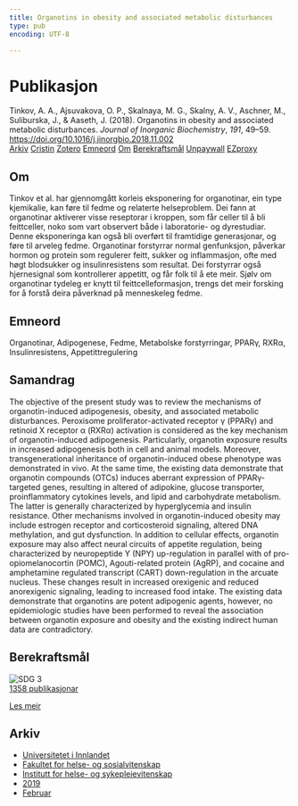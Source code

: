 ```yaml
---
title: Organotins in obesity and associated metabolic disturbances
type: pub
encoding: UTF-8

---
```

<h1>Publikasjon</h1>
<article id="csl-bib-container-NT3329P8" class="csl-bib-container">
  <div class="csl-bib-body"> <div class="csl-entry">Tinkov, A. A., Ajsuvakova, O. P., Skalnaya, M. G., Skalny, A. V., Aschner, M., Suliburska, J., &#38; Aaseth, J. (2018). Organotins in obesity and associated metabolic disturbances. <i>Journal of Inorganic Biochemistry</i>, <i>191</i>, 49–59. <a href="https://doi.org/10.1016/j.jinorgbio.2018.11.002">https://doi.org/10.1016/j.jinorgbio.2018.11.002</a></div> </div>
  <div class="csl-bib-buttons">
    <a href="#taxonomy-article-NT3329P8" alt="archive" class="csl-bib-button">Arkiv</a>
    <a href="https://app.cristin.no/results/show.jsf?id=1677106" alt="Cristin" class="csl-bib-button">Cristin</a>
    <a href="http://zotero.org/groups/5881554/items/NT3329P8" alt="Zotero" class="csl-bib-button">Zotero</a>
    <a href="#keywords-article-NT3329P8" alt="keywords" class="csl-bib-button">Emneord</a>
    <a href="#about-article-NT3329P8" alt="about_pub" class="csl-bib-button">Om</a>
    <a href="#sdg-article-NT3329P8" alt="sdg" class="csl-bib-button">Berekraftsmål</a>
    <a href="https://doi.org/10.1016/j.jinorgbio.2018.11.002" alt="Unpaywall" class="csl-bib-button">Unpaywall</a>
    <a href="https://doi.org/10.1016/j.jinorgbio.2018.11.002" alt="EZproxy" class="csl-bib-button">EZproxy</a>
  </div>
  <div id="csl-bib-meta-container-NT3329P8"></div>
</article>
<div id="csl-bib-meta-NT3329P8" class="csl-bib-meta">
  <article id="about-article-NT3329P8" class="about_pub-article">
    <h1>Om</h1>
    Tinkov et al. har gjennomgått korleis eksponering for organotinar, ein type kjemikalie, kan føre til fedme og relaterte helseproblem. Dei fann at organotinar aktiverer visse reseptorar i kroppen, som får celler til å bli feittceller, noko som vart observert både i laboratorie- og dyrestudiar. Denne eksponeringa kan også bli overført til framtidige generasjonar, og føre til arveleg fedme. Organotinar forstyrrar normal genfunksjon, påverkar hormon og protein som regulerer feitt, sukker og inflammasjon, ofte med høgt blodsukker og insulinresistens som resultat. Dei forstyrrar også hjernesignal som kontrollerer appetitt, og får folk til å ete meir. Sjølv om organotinar tydeleg er knytt til feittcelleformasjon, trengs det meir forsking for å forstå deira påverknad på menneskeleg fedme.
  </article>
  <article id="keywords-article-NT3329P8" class="keywords-article">
    <h1>Emneord</h1>
    Organotinar, Adipogenese, Fedme, Metabolske forstyrringar, PPARγ, RXRα, Insulinresistens, Appetittregulering
  </article>
  <article id="abstract-article-NT3329P8" class="abstract-article">
    <h1>Samandrag</h1>
    The objective of the present study was to review the mechanisms of organotin-induced adipogenesis, obesity, and associated metabolic disturbances. Peroxisome proliferator-activated receptor γ (PPARγ) and retinoid X receptor α (RXRα) activation is considered as the key mechanism of organotin-induced adipogenesis. Particularly, organotin exposure results in increased adipogenesis both in cell and animal models. Moreover, transgenerational inheritance of organotin-induced obese phenotype was demonstrated in vivo. At the same time, the existing data demonstrate that organotin compounds (OTCs) induces aberrant expression of PPARγ-targeted genes, resulting in altered of adipokine, glucose transporter, proinflammatory cytokines levels, and lipid and carbohydrate metabolism. The latter is generally characterized by hyperglycemia and insulin resistance. Other mechanisms involved in organotin-induced obesity may include estrogen receptor and corticosteroid signaling, altered DNA methylation, and gut dysfunction. In addition to cellular effects, organotin exposure may also affect neural circuits of appetite regulation, being characterized by neuropeptide Y (NPY) up-regulation in parallel with of pro-opiomelanocortin (POMC), Agouti-related protein (AgRP), and cocaine and amphetamine regulated transcript (CART) down-regulation in the arcuate nucleus. These changes result in increased orexigenic and reduced anorexigenic signaling, leading to increased food intake. The existing data demonstrate that organotins are potent adipogenic agents, however, no epidemiologic studies have been performed to reveal the association between organotin exposure and obesity and the existing indirect human data are contradictory.
  </article>
  <article id="sdg-article-NT3329P8" class="sdg-article">
    <h1>Berekraftsmål</h1>
    <div class="sdg-container"><div id="sdg3" class="sdg">
        <img src="{{< params subfolder >}}images/sdg/sdg03_nn.png" class="image" alt="SDG 3">
        <div class="sdg-overlay">
          <a href="{{< params subfolder >}}nn/archive/?sdg=3#archive" class="sdg-publication-count"><span>1358</span> publikasjonar</a>
          <p><a href="https://fn.no/om-fn/fns-baerekraftsmaal/god-helse-og-livskvalitet?lang=nno-NO" class="sdg-read-more">Les meir</a></p>
        </div>
      </div></div>
  </article>
  <article id="taxonomy-article-NT3329P8" class="taxonomy-article">
    <h1>Arkiv</h1>
    <ul>
      <li><a href="{{< params subfolder >}}nn/archive/?key=3DCRN523">Universitetet i Innlandet</a></li>
      <li><a href="{{< params subfolder >}}nn/archive/?key=IDKFS3MX">Fakultet for helse- og sosialvitenskap</a></li>
      <li><a href="{{< params subfolder >}}nn/archive/?key=GTV4ECMZ">Institutt for helse- og sykepleievitenskap</a></li>
      <li><a href="{{< params subfolder >}}nn/archive/?key=E7THIEEM">2019</a></li>
      <li><a href="{{< params subfolder >}}nn/archive/?key=K9MPWJCB">Februar</a></li>
    </ul>
  </article>
</div>

